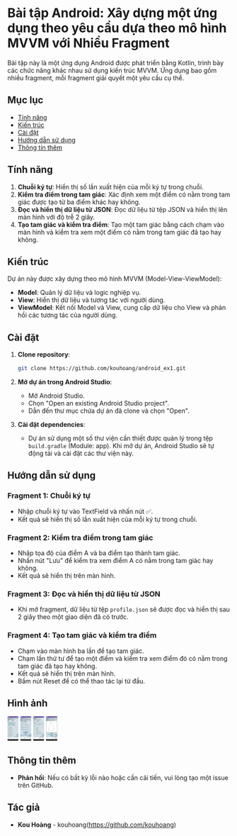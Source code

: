 # Bài tập Android: Xây dựng một ứng dụng theo yêu cầu dựa theo mô hình MVVM với Nhiều Fragment

Bài tập này là một ứng dụng Android được phát triển bằng Kotlin, trình bày các chức năng khác nhau sử dụng kiến trúc MVVM. Ứng dụng bao gồm nhiều fragment, mỗi fragment giải quyết một yêu cầu cụ thể.

## Mục lục
- [Tính năng](#tính-năng)
- [Kiến trúc](#kiến-trúc)
- [Cài đặt](#cài-đặt)
- [Hướng dẫn sử dụng](#hướng-dẫn-sử-dụng)
- [Thông tin thêm](#thông-tin-thêm)

## Tính năng
1. **Chuỗi ký tự**: Hiển thị số lần xuất hiện của mỗi ký tự trong chuỗi.
2. **Kiểm tra điểm trong tam giác**: Xác định xem một điểm có nằm trong tam giác được tạo từ ba điểm khác hay không.
3. **Đọc và hiển thị dữ liệu từ JSON**: Đọc dữ liệu từ tệp JSON và hiển thị lên màn hình với độ trễ 2 giây.
4. **Tạo tam giác và kiểm tra điểm**: Tạo một tam giác bằng cách chạm vào màn hình và kiểm tra xem một điểm có nằm trong tam giác đã tạo hay không.

## Kiến trúc
Dự án này được xây dựng theo mô hình MVVM (Model-View-ViewModel):
- **Model**: Quản lý dữ liệu và logic nghiệp vụ.
- **View**: Hiển thị dữ liệu và tương tác với người dùng.
- **ViewModel**: Kết nối Model và View, cung cấp dữ liệu cho View và phản hồi các tương tác của người dùng.

## Cài đặt
1. **Clone repository**:
    ```bash
    git clone https://github.com/kouhoang/android_ex1.git
    ```
2. **Mở dự án trong Android Studio**:
    - Mở Android Studio.
    - Chọn "Open an existing Android Studio project".
    - Dẫn đến thư mục chứa dự án đã clone và chọn "Open".

3. **Cài đặt dependencies**:
    - Dự án sử dụng một số thư viện cần thiết được quản lý trong tệp `build.gradle` (Module: app). Khi mở dự án, Android Studio sẽ tự động tải và cài đặt các thư viện này.

## Hướng dẫn sử dụng
### Fragment 1: Chuỗi ký tự
- Nhập chuỗi ký tự vào TextField và nhấn nút ✅.
- Kết quả sẽ hiển thị số lần xuất hiện của mỗi ký tự trong chuỗi.

### Fragment 2: Kiểm tra điểm trong tam giác
- Nhập tọa độ của điểm A và ba điểm tạo thành tam giác.
- Nhấn nút "Lưu" để kiểm tra xem điểm A có nằm trong tam giác hay không.
- Kết quả sẽ hiển thị trên màn hình.

### Fragment 3: Đọc và hiển thị dữ liệu từ JSON
- Khi mở fragment, dữ liệu từ tệp `profile.json` sẽ được đọc và hiển thị sau 2 giây theo một giao diện đã có trước.

### Fragment 4: Tạo tam giác và kiểm tra điểm
- Chạm vào màn hình ba lần để tạo tam giác.
- Chạm lần thứ tư để tạo một điểm và kiểm tra xem điểm đó có nằm trong tam giác đã tạo hay không.
- Kết quả sẽ hiển thị trên màn hình.
- Bấm nút Reset để có thể thao tác lại từ đầu.

## Hình ảnh
<img src="screenshot/fragment1.png" alt="Fragment 1" width="5%"/>
<img src="screenshot/fragment2.png" alt="Fragment 2" width="5%"/>
<img src="screenshot/fragment3.png" alt="Fragment 3" width="5%"/>
<img src="screenshot/fragment4.png" alt="Fragment 4" width="5%"/>

## Thông tin thêm
- **Phản hồi**: Nếu có bất kỳ lỗi nào hoặc cần cải tiến, vui lòng tạo một issue trên GitHub.

## Tác giả
- **Kou Hoàng** - kouhoang(https://github.com/kouhoang)
